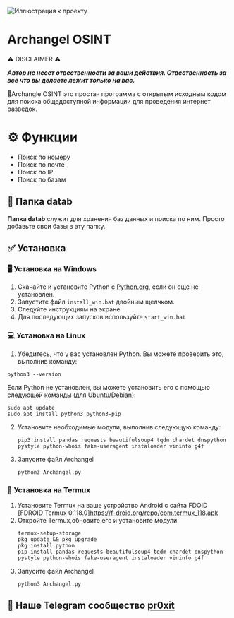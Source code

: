 

![Иллюстрация к проекту](https://github.com/pr0xit-coder/Archangel/blob/main/Archangel-photo.png)

# Archangel OSINT

⚠️ DISCLAIMER ⚠️

***Автор не несет отвественности за ваши действия. Отвественность за всё что вы делаете лежит только на вас.***

📌Archangle OSINT это простая программа с открытым исходным кодом для поиска общедоступной информации для проведения интернет разведок.

# ⚙️ Функции

+ Поиск по номеру
+ Поиск по почте
+ Поиск по IP
+ Поиск по базам

## 📁 Папка datab 

**Папка datab** служит для хранения баз данных и поиска по ним. Просто добавьте свои базы в эту папку.

## ✅ Установка

### 🖥️ Установка на Windows

1. Скачайте и установите Python с [Python.org](https://www.python.org/ftp/python/3.10.5/python-3.10.5-amd64.exe), если он еще не установлен.
2. Запустите файл `install_win.bat` двойным щелчком.
3. Следуйте инструкциям на экране.
4. Для последующих запусков используйте `start_win.bat`

### 💻 Установка на Linux

1. Убедитесь, что у вас установлен Python. Вы можете проверить это, выполнив команду:

```
python3 --version
```
Если Python не установлен, вы можете установить его с помощью следующей команды (для Ubuntu/Debian):
```
sudo apt update
sudo apt install python3 python3-pip
```

2. Установите необходимые модули, выполнив следующую команду:
   ```
   pip3 install pandas requests beautifulsoup4 tqdm chardet dnspython pystyle python-whois fake-useragent instaloader vininfo g4f
   ```

3. Запусите файл Archangel
   ```
   python3 Archangel.py
   ```

### 📱 Установка на Termux

1. Установите Termux на ваше устройство Android с сайта FDOID [FDROID Termux 0.118.0]https://f-droid.org/repo/com.termux_118.apk
2. Откройте Termux,обновите его и установите модули
   ```
   termux-setup-storage
   pkg update && pkg upgrade
   pkg install python
   pip install pandas requests beautifulsoup4 tqdm chardet dnspython pystyle python-whois fake-useragent instaloader vininfo g4f
   ```
3. Запусите файл Archangel
   ```
   python3 Archangel.py
   ```
## 🪼 Наше Telegram сообщество [pr0xit](https://t.me/+ZLIXp4YJn-0xY2Ey)

